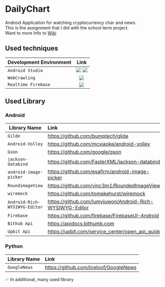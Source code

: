 # DailyChart
Android Application for watching cryptocurrency char and news.  
This is the assignment that I did with the school term project.  
Want to more Info to [Wiki](https://github.com/jjaln/DailyChart/wiki)
## Used techniques    
| Development Environment | Link |
|---|:---:|
| `Android Studio` | <img src="https://img.shields.io/badge/Java-007396?style=flat-square&logo=Java&logoColor=white"/> <img src="https://img.shields.io/badge/JavaScript-F7DF1E?style=flat-square&logo=JavaScript&logoColor=black"/> |
| `WebCrawling` | <img src="https://img.shields.io/badge/Python-3776AB?style=flat-square&logo=Python&logoColor=white"/> |
| `Realtime Firebase` | <img src="https://img.shields.io/badge/Firebase-FFCA28?style=flat-square&logo=Firebase&logoColor=black"/> |

## Used Library 
### Android 

| Library Name | Link |
|---|:---|
| `Gilde` | <https://github.com/bumptech/glide> |
| `Android-Volley` | <https://github.com/mcxiaoke/android-volley> |
| `Gson` | <https://github.com/google/gson> |
| `jackson-databind` | <https://github.com/FasterXML/jackson-databind> |
| `android-image-picker` | <https://github.com/esafirm/android-image-picker> |
| `RoundimageView` | <https://github.com/vinc3m1/RoundedImageView> |
| `wiremock` | <https://github.com/tomakehurst/wiremock> |
| `Android-Rich-WYSIWYG-Editor` | <https://github.com/lumyjuwon/Android-Rich-WYSIWYG-Editor> |
| `Firebase` | <https://github.com/firebase/FirebaseUI-Android> |
| `Bithub Api` | <https://apidocs.bithumb.com> |
| `Upbit Api` | <https://upbit.com/service_center/open_api_guide> |

### Python
| Library Name | Link |
|---|:---|
| `GoogleNews` | <https://github.com/Iceloof/GoogleNews> |

☞ In additional, many used library
